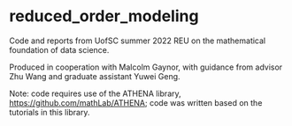 # reduced_order_modeling
Code and reports from UofSC summer 2022 REU on the mathematical foundation of data science.

Produced in cooperation with Malcolm Gaynor, with guidance from advisor Zhu Wang and graduate assistant Yuwei Geng.

Note: code requires use of the ATHENA library, https://github.com/mathLab/ATHENA; code was written based on the tutorials in this library.
